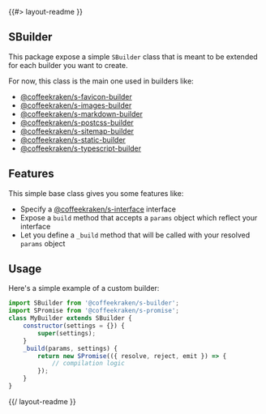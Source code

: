 <!--
/**
 * @name            README
 * @namespace       doc
 * @type            Markdown
 * @platform        md
 * @status          stable
 * @menu            Documentation           /doc/readme
 *
 * @since           2.0.0
 * @author    Olivier Bossel <olivier.bossel@gmail.com> (https://coffeekraken.io)
 */
-->

{{#> layout-readme }}

## SBuilder

This package expose a simple `SBuilder` class that is meant to be extended for each builder you want to create.

For now, this class is the main one used in builders like:

-   [@coffeekraken/s-favicon-builder](/package/@coffeekraken/s-favicon-builder/doc/readme)
-   [@coffeekraken/s-images-builder](/package/@coffeekraken/s-images-builder/doc/readme)
-   [@coffeekraken/s-markdown-builder](/package/@coffeekraken/s-markdown-builder/doc/readme)
-   [@coffeekraken/s-postcss-builder](/package/@coffeekraken/s-postcss-builder/doc/readme)
-   [@coffeekraken/s-sitemap-builder](/package/@coffeekraken/s-sitemap-builder/doc/readme)
-   [@coffeekraken/s-static-builder](/package/@coffeekraken/s-static-builder/doc/readme)
-   [@coffeekraken/s-typescript-builder](/package/@coffeekraken/s-typescript-builder/doc/readme)

## Features

This simple base class gives you some features like:

-   Specify a [@coffeekraken/s-interface](/package/@coffeekraken/s-interface/doc/readme) interface
-   Expose a `build` method that accepts a `params` object which reflect your interface
-   Let you define a `_build` method that will be called with your resolved `params` object

## Usage

Here's a simple example of a custom builder:

```js
import SBuilder from '@coffeekraken/s-builder';
import SPromise from '@coffeekraken/s-promise';
class MyBuilder extends SBuilder {
    constructor(settings = {}) {
        super(settings);
    }
    _build(params, settings) {
        return new SPromise(({ resolve, reject, emit }) => {
            // compilation logic
        });
    }
}
```

{{/ layout-readme }}

